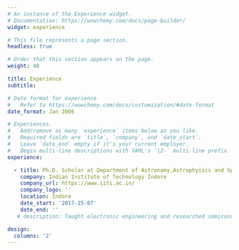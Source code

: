 ```yaml
---
# An instance of the Experience widget.
# Documentation: https://wowchemy.com/docs/page-builder/
widget: experience

# This file represents a page section.
headless: true

# Order that this section appears on the page.
weight: 40

title: Experience
subtitle:

# Date format for experience
#   Refer to https://wowchemy.com/docs/customization/#date-format
date_format: Jan 2006

# Experiences.
#   Add/remove as many `experience` items below as you like.
#   Required fields are `title`, `company`, and `date_start`.
#   Leave `date_end` empty if it's your current employer.
#   Begin multi-line descriptions with YAML's `|2-` multi-line prefix.
experience:

  - title: Ph.D. Scholar at Department of Astronomy,Astrophyiscs and Space Engineering 
    company: Indian Institute of Technology Indore
    company_url: https://www.iiti.ac.in/
    company_logo: ''
    location: Indore
    date_start: '2017-25-07'
    date_end: ''
   # description: Taught electronic engineering and researched semiconductor physics.

design:
  columns: '2'
---
```

